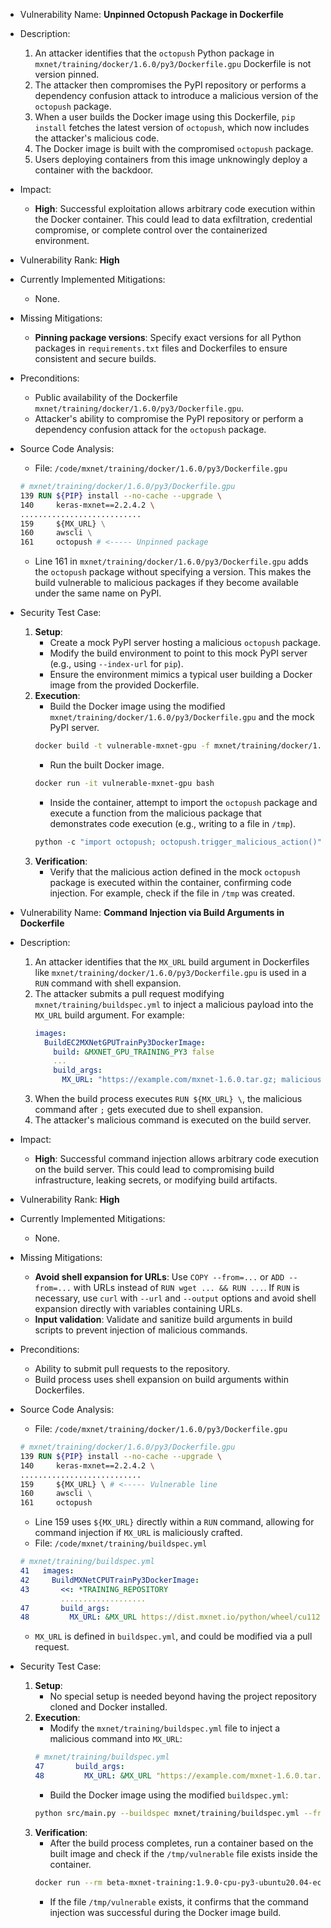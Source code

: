 - Vulnerability Name: **Unpinned Octopush Package in Dockerfile**
- Description:
    1. An attacker identifies that the `octopush` Python package in `mxnet/training/docker/1.6.0/py3/Dockerfile.gpu` Dockerfile is not version pinned.
    2. The attacker then compromises the PyPI repository or performs a dependency confusion attack to introduce a malicious version of the `octopush` package.
    3. When a user builds the Docker image using this Dockerfile, `pip install` fetches the latest version of `octopush`, which now includes the attacker's malicious code.
    4. The Docker image is built with the compromised `octopush` package.
    5. Users deploying containers from this image unknowingly deploy a container with the backdoor.
- Impact:
    - **High**: Successful exploitation allows arbitrary code execution within the Docker container. This could lead to data exfiltration, credential compromise, or complete control over the containerized environment.
- Vulnerability Rank: **High**
- Currently Implemented Mitigations:
    - None.
- Missing Mitigations:
    - **Pinning package versions**: Specify exact versions for all Python packages in `requirements.txt` files and Dockerfiles to ensure consistent and secure builds.
- Preconditions:
    - Public availability of the Dockerfile `mxnet/training/docker/1.6.0/py3/Dockerfile.gpu`.
    - Attacker's ability to compromise the PyPI repository or perform a dependency confusion attack for the `octopush` package.
- Source Code Analysis:
    - File: `/code/mxnet/training/docker/1.6.0/py3/Dockerfile.gpu`
    ```dockerfile
    # mxnet/training/docker/1.6.0/py3/Dockerfile.gpu
    139 RUN ${PIP} install --no-cache --upgrade \
    140     keras-mxnet==2.2.4.2 \
    ...........................
    159     ${MX_URL} \
    160     awscli \
    161     octopush # <----- Unpinned package
    ```
    - Line 161 in `mxnet/training/docker/1.6.0/py3/Dockerfile.gpu` adds the `octopush` package without specifying a version. This makes the build vulnerable to malicious packages if they become available under the same name on PyPI.
- Security Test Case:
    1. **Setup**:
        - Create a mock PyPI server hosting a malicious `octopush` package.
        - Modify the build environment to point to this mock PyPI server (e.g., using `--index-url` for `pip`).
        - Ensure the environment mimics a typical user building a Docker image from the provided Dockerfile.
    2. **Execution**:
        - Build the Docker image using the modified `mxnet/training/docker/1.6.0/py3/Dockerfile.gpu` and the mock PyPI server.
        ```bash
        docker build -t vulnerable-mxnet-gpu -f mxnet/training/docker/1.6.0/py3/Dockerfile.gpu --build-arg PIP_INDEX_URL="<mock_pypi_url>" .
        ```
        - Run the built Docker image.
        ```bash
        docker run -it vulnerable-mxnet-gpu bash
        ```
        - Inside the container, attempt to import the `octopush` package and execute a function from the malicious package that demonstrates code execution (e.g., writing to a file in `/tmp`).
        ```python
        python -c "import octopush; octopush.trigger_malicious_action()"
        ```
    3. **Verification**:
        - Verify that the malicious action defined in the mock `octopush` package is executed within the container, confirming code injection. For example, check if the file in `/tmp` was created.

- Vulnerability Name: **Command Injection via Build Arguments in Dockerfile**
- Description:
    1. An attacker identifies that the `MX_URL` build argument in Dockerfiles like `mxnet/training/docker/1.6.0/py3/Dockerfile.gpu` is used in a `RUN` command with shell expansion.
    2. The attacker submits a pull request modifying `mxnet/training/buildspec.yml` to inject a malicious payload into the `MX_URL` build argument. For example:
        ```yaml
        images:
          BuildEC2MXNetGPUTrainPy3DockerImage:
            build: &MXNET_GPU_TRAINING_PY3 false
            ...
            build_args:
              MX_URL: "https://example.com/mxnet-1.6.0.tar.gz; malicious_command"
        ```
    3. When the build process executes `RUN ${MX_URL} \`, the malicious command after `;` gets executed due to shell expansion.
    4. The attacker's malicious command is executed on the build server.
- Impact:
    - **High**: Successful command injection allows arbitrary code execution on the build server. This could lead to compromising build infrastructure, leaking secrets, or modifying build artifacts.
- Vulnerability Rank: **High**
- Currently Implemented Mitigations:
    - None.
- Missing Mitigations:
    - **Avoid shell expansion for URLs**: Use `COPY --from=...` or `ADD --from=...` with URLs instead of `RUN wget ... && RUN ...`. If `RUN` is necessary, use `curl` with `--url` and `--output` options and avoid shell expansion directly with variables containing URLs.
    - **Input validation**: Validate and sanitize build arguments in build scripts to prevent injection of malicious commands.
- Preconditions:
    - Ability to submit pull requests to the repository.
    - Build process uses shell expansion on build arguments within Dockerfiles.
- Source Code Analysis:
    - File: `/code/mxnet/training/docker/1.6.0/py3/Dockerfile.gpu`
    ```dockerfile
    # mxnet/training/docker/1.6.0/py3/Dockerfile.gpu
    139 RUN ${PIP} install --no-cache --upgrade \
    140     keras-mxnet==2.2.4.2 \
    ...........................
    159     ${MX_URL} \ # <----- Vulnerable line
    160     awscli \
    161     octopush
    ```
    - Line 159 uses `${MX_URL}` directly within a `RUN` command, allowing for command injection if `MX_URL` is maliciously crafted.
    - File: `/code/mxnet/training/buildspec.yml`
    ```yaml
    # mxnet/training/buildspec.yml
    41   images:
    42     BuildMXNetCPUTrainPy3DockerImage:
    43       <<: *TRAINING_REPOSITORY
             ...................
    47       build_args:
    48         MX_URL: &MX_URL https://dist.mxnet.io/python/wheel/cu112/mxnet_cu112-1.9.1-py3-none-manylinux2014_x86_64.whl # <----- MX_URL defined here
    ```
    - `MX_URL` is defined in `buildspec.yml`, and could be modified via a pull request.
- Security Test Case:
    1. **Setup**:
        - No special setup is needed beyond having the project repository cloned and Docker installed.
    2. **Execution**:
        - Modify the `mxnet/training/buildspec.yml` file to inject a malicious command into `MX_URL`:
        ```yaml
        # mxnet/training/buildspec.yml
        47       build_args:
        48         MX_URL: &MX_URL "https://example.com/mxnet-1.6.0.tar.gz; touch /tmp/vulnerable"
        ```
        - Build the Docker image using the modified `buildspec.yml`:
        ```bash
        python src/main.py --buildspec mxnet/training/buildspec.yml --framework mxnet --image_types training --device_types cpu --py_versions py3
        ```
    3. **Verification**:
        - After the build process completes, run a container based on the built image and check if the `/tmp/vulnerable` file exists inside the container.
        ```bash
        docker run --rm beta-mxnet-training:1.9.0-cpu-py3-ubuntu20.04-ec2 sh -c "ls /tmp/vulnerable"
        ```
        - If the file `/tmp/vulnerable` exists, it confirms that the command injection was successful during the Docker image build.